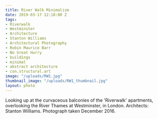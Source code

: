 ```yaml
---
title: River Walk Minimalism
date: 2019-03-17 12:18:00 Z
tags:
- Riverwalk
- Westminster
- Architecture
- Stanton Williams
- Architectural Photography
- Robin Maurice Barr
- No Great Hurry
- buildings
- minimal
- abstract architecture
- con.structural.art
image: "/uploads/RW1.jpg"
thumbnail_image: "/uploads/RW1_thumbnail.jpg"
layout: photo
---
```


Looking up at the curvaceous balconies of the 'Riverwalk' apartments, overlooking the River Thames at Westminster, in London. Architects: Stanton Williams. Photograph taken December 2016.